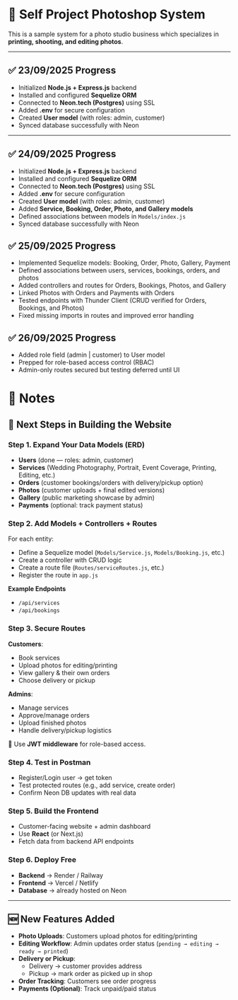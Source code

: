 # 📸 Self Project Photoshop System

This is a sample system for a photo studio business which specializes in **printing, shooting, and editing photos**.

---

## ✅ 23/09/2025 Progress
- Initialized **Node.js + Express.js** backend  
- Installed and configured **Sequelize ORM**  
- Connected to **Neon.tech (Postgres)** using SSL  
- Added **.env** for secure configuration  
- Created **User model** (with roles: admin, customer)  
- Synced database successfully with Neon  

---

## ✅ 24/09/2025 Progress
- Initialized **Node.js + Express.js** backend  
- Installed and configured **Sequelize ORM**  
- Connected to **Neon.tech (Postgres)** using SSL  
- Added **.env** for secure configuration  
- Created **User model** (with roles: admin, customer)  
- Added **Service, Booking, Order, Photo, and Gallery models**  
- Defined associations between models in `Models/index.js`  
- Synced database successfully with Neon  

## ✅ 25/09/2025 Progress
- Implemented Sequelize models: Booking, Order, Photo, Gallery, Payment
- Defined associations between users, services, bookings, orders, and photos
- Added controllers and routes for Orders, Bookings, Photos, and Gallery
- Linked Photos with Orders and Payments with Orders
- Tested endpoints with Thunder Client (CRUD verified for Orders, Bookings, and Photos)
- Fixed missing imports in routes and improved error handling

## ✅ 26/09/2025 Progress
- Added role field (admin | customer) to User model
- Prepped for role-based access control (RBAC)
- Admin-only routes secured but testing deferred until UI

# 📝 Notes

## 🚀 Next Steps in Building the Website

### Step 1. Expand Your Data Models (ERD)
- **Users** (done — roles: admin, customer)  
- **Services** (Wedding Photography, Portrait, Event Coverage, Printing, Editing, etc.)  
- **Orders** (customer bookings/orders with delivery/pickup option)  
- **Photos** (customer uploads + final edited versions)  
- **Gallery** (public marketing showcase by admin)  
- **Payments** (optional: track payment status)  

### Step 2. Add Models + Controllers + Routes
For each entity:
- Define a Sequelize model (`Models/Service.js`, `Models/Booking.js`, etc.)  
- Create a controller with CRUD logic  
- Create a route file (`Routes/serviceRoutes.js`, etc.)  
- Register the route in `app.js`  

**Example Endpoints**
- `/api/services`  
- `/api/bookings`  

### Step 3. Secure Routes
**Customers**:
- Book services  
- Upload photos for editing/printing  
- View gallery & their own orders  
- Choose delivery or pickup  

**Admins**:
- Manage services  
- Approve/manage orders  
- Upload finished photos  
- Handle delivery/pickup logistics  

🔑 Use **JWT middleware** for role-based access.  

### Step 4. Test in Postman
- Register/Login user → get token  
- Test protected routes (e.g., add service, create order)  
- Confirm Neon DB updates with real data  

### Step 5. Build the Frontend
- Customer-facing website + admin dashboard  
- Use **React** (or Next.js)  
- Fetch data from backend API endpoints  

### Step 6. Deploy Free
- **Backend** → Render / Railway  
- **Frontend** → Vercel / Netlify  
- **Database** → already hosted on Neon  

---

## 🆕 New Features Added
- **Photo Uploads**: Customers upload photos for editing/printing  
- **Editing Workflow**: Admin updates order status (`pending → editing → ready → printed`)  
- **Delivery or Pickup**:  
  - Delivery → customer provides address  
  - Pickup → mark order as picked up in shop  
- **Order Tracking**: Customers see order progress  
- **Payments (Optional)**: Track unpaid/paid status  
